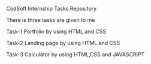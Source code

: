 CodSoft Internship Tasks Repository

There is three tasks are given to me

Task-1   Portfolio by using HTML and CSS

Task-2   Landing page by using HTML and CSS

Task-3   Calculator by using HTML,CSS and JAVASCRIPT
